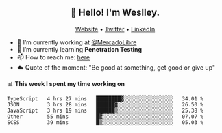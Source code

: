 <h2 align="center">👋 Hello! I'm Weslley.</h2>
<p align="center">
  <a href="http://weslleyneri.com.br">Website</a> •
  <a href="https://twitter.com/Weslley_Neri">Twitter</a> •
  <a href="https://www.linkedin.com/in/weslley-neri-3658908b">LinkedIn</a>
</p>


- 🔭 I’m currently working at [@MercadoLibre](https://github.com/mercadolibre)
- 🌱 I’m currently learning **Penetration Testing**
- 📫 How to reach me: [here](mailto:weslley39@gmail.com)
- ☁️ Quote of the moment: "Be good at something, get good or give up"

📊 **This week I spent my time working on**
<!--START_SECTION:waka-->

```text
TypeScript   4 hrs 27 mins   ████████▓░░░░░░░░░░░░░░░░   34.01 %
JSON         3 hrs 28 mins   ██████▓░░░░░░░░░░░░░░░░░░   26.50 %
JavaScript   3 hrs 19 mins   ██████▒░░░░░░░░░░░░░░░░░░   25.38 %
Other        55 mins         █▓░░░░░░░░░░░░░░░░░░░░░░░   07.07 %
SCSS         39 mins         █▒░░░░░░░░░░░░░░░░░░░░░░░   05.03 %
```

<!--END_SECTION:waka-->

<!-- Inspired by https://github.com/gruselhaus/gruselhaus -->